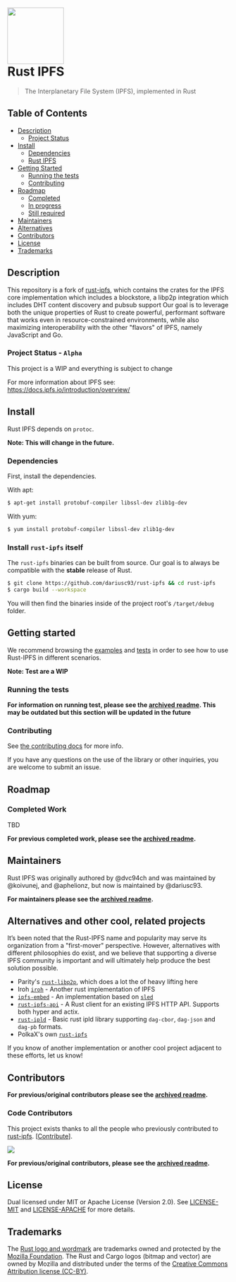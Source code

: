 <h1>
  <img src="https://ipfs.io/ipfs/QmRcFsCvTgGrB52UGpp9P2bSDmnYNTAATdRf4NBj8SKf77/rust-ipfs-logo-256w.png" width="128" /><br />
  Rust IPFS
</h1>

> The Interplanetary File System (IPFS), implemented in Rust
## Table of Contents

- [Description](#description)
    - [Project Status](#project-status---alpha)
- [Install](#install)
    - [Dependencies](#dependencies)
    - [Rust IPFS](#install-rust-ipfs-itself)
- [Getting Started](#getting-started)
    - [Running the tests](#running-the-tests)
    - [Contributing](#contributing)
- [Roadmap](#roadmap)
    - [Completed](#completed-work)
    - [In progress](#work-in-progress)
    - [Still required](#work-still-required)
- [Maintainers](#maintainers)
- [Alternatives](#alternatives-and-other-cool-related-projects)
- [Contributors](#contributors)
- [License](#license)
- [Trademarks](#trademarks)

## Description

This repository is a fork of [rust-ipfs](https://github.com/rs-ipfs/rust-ipfs), which contains the crates for the IPFS core implementation which includes a blockstore, a libp2p integration which includes DHT content discovery and pubsub support Our goal is to leverage both the unique properties of Rust to create powerful, performant software that works even in resource-constrained environments, while also maximizing interoperability with the other "flavors" of IPFS, namely JavaScript and Go.

### Project Status - `Alpha`

This project is a WIP and everything is subject to change

For more information about IPFS see: https://docs.ipfs.io/introduction/overview/

## Install

Rust IPFS depends on `protoc`.

**Note: This will change in the future.**

### Dependencies

First, install the dependencies.

With apt:

```bash
$ apt-get install protobuf-compiler libssl-dev zlib1g-dev
```

With yum:

```bash
$ yum install protobuf-compiler libssl-dev zlib1g-dev
```

### Install `rust-ipfs` itself

The `rust-ipfs` binaries can be built from source. Our goal is to always be compatible with the **stable** release of Rust.

```bash
$ git clone https://github.com/dariusc93/rust-ipfs && cd rust-ipfs
$ cargo build --workspace
```

You will then find the binaries inside of the project root's `/target/debug` folder.

## Getting started

We recommend browsing the [examples](https://github.com/dariusc93/rust-ipfs/tree/libp2p-next/examples) and [tests](https://github.com/dariusc93/rust-ipfs/tree/libp2p-next/tests) in order to see how to use Rust-IPFS in different scenarios.

**Note: Test are a WIP**

### Running the tests


**For information on running test, please see the [archived readme](./archived/README.md). This may be outdated but this section will be updated in the future** 


### Contributing

See [the contributing docs](./CONTRIBUTING.md) for more info.

If you have any questions on the use of the library or other inquiries, you are welcome to submit an issue.

## Roadmap

### Completed Work

TBD

**For previous completed work, please see the [archived readme](./archived/README.md).**

## Maintainers

Rust IPFS was originally authored by @dvc94ch and was maintained by @koivunej, and @aphelionz, but now is maintained by @dariusc93. 

**For maintainers please see the [archived readme](./archived/README.md).**

## Alternatives and other cool, related projects

It’s been noted that the Rust-IPFS name and popularity may serve its organization from a "first-mover" perspective. However, alternatives with different philosophies do exist, and we believe that supporting a diverse IPFS community is important and will ultimately help produce the best solution possible.

- Parity's [`rust-libp2p`](https://github.com/libp2p/rust-libp2p), which does a lot the of heavy lifting here
- Iroh [`iroh`](https://github.com/n0-computer/iroh) - Another rust implementation of IPFS
- [`ipfs-embed`](https://github.com/ipfs-rust/ipfs-embed/) - An implementation based on [`sled`](https://github.com/ipfs-rust/ipfs-embed/)
- [`rust-ipfs-api`](https://github.com/ferristseng/rust-ipfs-api) - A Rust client for an existing IPFS HTTP API. Supports both hyper and actix.
- [`rust-ipld`](https://github.com/ipfs-rust/rust-ipld) - Basic rust ipld library supporting `dag-cbor`, `dag-json` and `dag-pb` formats.
- PolkaX's own [`rust-ipfs`](https://github.com/PolkaX/rust-ipfs)


If you know of another implementation or another cool project adjacent to these efforts, let us know!

## Contributors

**For previous/original contributors please see the [archived readme](./archived/README.md).**
### Code Contributors

This project exists thanks to all the people who previously contributed to [rust-ipfs](https://github.com/rs-ipfs/rust-ipfs). [[Contribute](CONTRIBUTING.md)].

<a href="https://github.com/rs-ipfs/rust-ipfs/graphs/contributors"><img src="https://opencollective.com/rs-ipfs/contributors.svg?width=890&button=false" /></a>

**For previous/original contributors, please see the [archived readme](./archived/README.md).**

## License

Dual licensed under MIT or Apache License (Version 2.0). See [LICENSE-MIT](./LICENSE-MIT) and [LICENSE-APACHE](./LICENSE-APACHE) for more details.

## Trademarks

The [Rust logo and wordmark](https://www.rust-lang.org/policies/media-guide) are trademarks owned and protected by the [Mozilla Foundation](https://mozilla.org). The Rust and Cargo logos (bitmap and vector) are owned by Mozilla and distributed under the terms of the [Creative Commons Attribution license (CC-BY)](https://creativecommons.org/licenses/by/4.0/).
